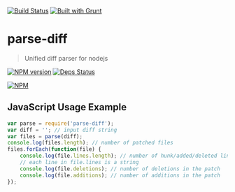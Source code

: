[![Build Status](https://drone.io/github.com/sergeyt/parse-diff/status.png)](https://drone.io/github.com/sergeyt/parse-diff/latest)
[![Built with Grunt](https://cdn.gruntjs.com/builtwith.png)](http://gruntjs.com/)

# parse-diff

> Unified diff parser for nodejs

[![NPM version](https://badge.fury.io/js/parse-diff.png)](http://badge.fury.io/js/parse-diff)
[![Deps Status](https://david-dm.org/sergeyt/parse-diff.png)](https://david-dm.org/sergeyt/parse-diff)

[![NPM](https://nodei.co/npm/parse-diff.png?downloads=true&stars=true)](https://nodei.co/npm/parse-diff/)

## JavaScript Usage Example

```javascript
var parse = require('parse-diff');
var diff = ''; // input diff string
var files = parse(diff);
console.log(files.length); // number of patched files
files.forEach(function(file) {
	console.log(file.lines.length); // number of hunk/added/deleted lines
	// each line in file.lines is a string
	console.log(file.deletions); // number of deletions in the patch
	console.log(file.additions); // number of additions in the patch
});
```
